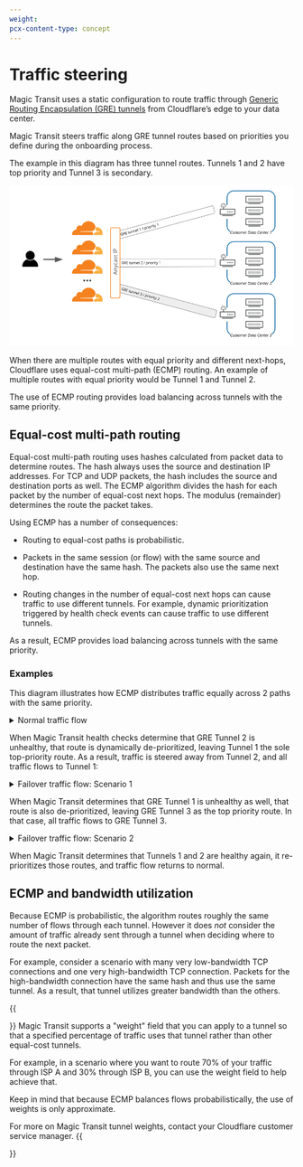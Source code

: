 ```yaml
---
weight:
pcx-content-type: concept
---
```


# Traffic steering

Magic Transit uses a static configuration to route traffic through [Generic Routing Encapsulation (GRE) tunnels](/about/tunnels-and-encapsulation) from Cloudflare’s edge to your data center.

Magic Transit steers traffic along GRE tunnel routes based on priorities you define during the onboarding process.

The example in this diagram has three tunnel routes. Tunnels 1 and 2 have top priority and Tunnel 3 is secondary.

![Example route priorities](../static/mt-traffic-steering-ecmp-baseline.png)

When there are multiple routes with equal priority and different next-hops, Cloudflare uses equal-cost multi-path (ECMP) routing. An example of multiple routes with equal priority would be Tunnel 1 and Tunnel 2.

The use of ECMP routing provides load balancing across tunnels with the same priority.

## Equal-cost multi-path routing

Equal-cost multi-path routing uses hashes calculated from packet data to determine routes. The hash always uses the source and destination IP addresses. For TCP and UDP packets, the hash includes the source and destination ports as well. The ECMP algorithm divides the hash for each packet by the number of equal-cost next hops. The modulus (remainder) determines the route the packet takes.

Using ECMP has a number of consequences:

- Routing to equal-cost paths is probabilistic.

- Packets in the same session (or flow) with the same source and destination have the same hash. The packets also use the same next hop.

- Routing changes in the number of equal-cost next hops can cause traffic to use different tunnels. For example, dynamic prioritization triggered by health check events can cause traffic to use different tunnels.

As a result, ECMP provides load balancing across tunnels with the same priority.

### Examples

This diagram illustrates how ECMP distributes traffic equally across 2 paths with the same priority.

<details>
<summary>
  Normal traffic flow
</summary>
  <div class="special-class" markdown="1">

![ECMP diagram of health network](../static/mt-traffic-steering-ecmp-normal.png)

</div>
</details>

When Magic Transit health checks determine that GRE Tunnel 2 is unhealthy, that route is dynamically de-prioritized, leaving Tunnel 1 the sole top-priority route. As a result, traffic is steered away from Tunnel 2, and all traffic flows to Tunnel 1:

<details>
<summary>
  Failover traffic flow: Scenario 1
</summary>
  <div class="special-class" markdown="1">

![ECMP diagram of unhealthy Tunnel 2](../static/mt-traffic-steering-ecmp-failure-1.png)

</div>
</details>

When Magic Transit determines that GRE Tunnel 1 is unhealthy as well, that route is also de-prioritized, leaving GRE Tunnel 3 as the top priority route. In that case, all traffic flows to GRE Tunnel 3.

<details>
<summary>
  Failover traffic flow: Scenario 2
</summary>
  <div class="special-class" markdown="1">

![ECMP diagram of unhealthy Tunnels 1 and 2](../static/mt-traffic-steering-ecmp-failure-2.png)

</div>
</details>

When Magic Transit determines that Tunnels 1 and 2 are healthy again, it re-prioritizes those routes, and traffic flow returns to normal.

## ECMP and bandwidth utilization

Because ECMP is probabilistic, the algorithm routes roughly the same number of flows through each tunnel. However it does _not_ consider the amount of traffic already sent through a tunnel when deciding where to route the next packet.

For example, consider a scenario with many very low-bandwidth TCP connections and one very high-bandwidth TCP connection. Packets for the high-bandwidth connection have the same hash and thus use the same tunnel. As a result, that tunnel utilizes greater bandwidth than the others.

{{<Aside type="note" header="Note">}}
Magic Transit supports a "weight" field that you can apply to a tunnel so that a specified percentage of traffic uses that tunnel rather than other equal-cost tunnels.

For example, in a scenario where you want to route 70% of your traffic through ISP A and 30% through ISP B, you can use the weight field to help achieve that.

Keep in mind that because ECMP balances flows probabilistically, the use of weights is only approximate.

For more on Magic Transit tunnel weights, contact your Cloudflare customer service manager.
{{</Aside>}}
